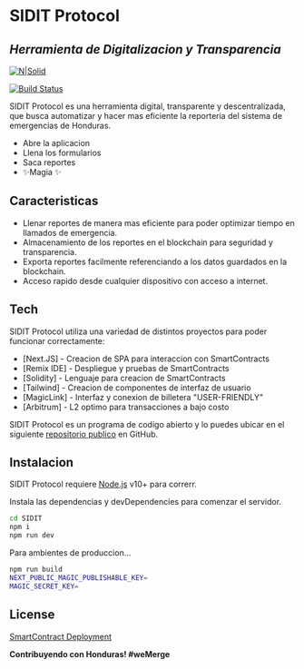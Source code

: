 # SIDIT Protocol
## _Herramienta de Digitalizacion y Transparencia_

[![N|Solid](https://cldup.com/dTxpPi9lDf.thumb.png)](https://nodesource.com/products/nsolid)

[![Build Status](https://travis-ci.org/joemccann/dillinger.svg?branch=master)](https://github.com/yonathanavila/SIDIT/tree/main/blockchain)

SIDIT Protocol es una herramienta digital, transparente y descentralizada, que busca automatizar y hacer mas eficiente la reporteria del sistema de emergencias de Honduras.

- Abre la aplicacion
- Llena los formularios
- Saca reportes
- ✨Magia ✨

## Caracteristicas

- Llenar reportes de manera mas eficiente para poder optimizar tiempo en llamados de emergencia.
- Almacenamiento de los reportes en el blockchain para seguridad y transparencia.
- Exporta reportes facilmente referenciando a los datos guardados en la blockchain.
- Acceso rapido desde cualquier dispositivo con acceso a internet.

## Tech

SIDIT Protocol utiliza una variedad de distintos proyectos para poder funcionar correctamente:

- [Next.JS] - Creacion de SPA para interaccion con SmartContracts
- [Remix IDE] - Despliegue y pruebas de SmartContracts
- [Solidity] - Lenguaje para creacion de SmartContracts
- [Tailwind] - Creacion de componentes de interfaz de usuario
- [MagicLink] - Interfaz y conexion de billetera "USER-FRIENDLY"
- [Arbitrum] - L2 optimo para transacciones a bajo costo

SIDIT Protocol es un programa de codigo abierto y lo puedes ubicar en el siguiente [repositorio publico][dill]
 en GitHub.

## Instalacion

SIDIT Protocol requiere [Node.js](https://nodejs.org/) v10+ para correrr.

Instala las dependencias y devDependencies para comenzar el servidor.

```sh
cd SIDIT
npm i
npm run dev
```

Para ambientes de produccion...

```sh
npm run build 
NEXT_PUBLIC_MAGIC_PUBLISHABLE_KEY=
MAGIC_SECRET_KEY=
```

## License

[SmartContract Deployment]

**Contribuyendo con Honduras! #weMerge**

[//]: # (These are reference links used in the body of this note and get stripped out when the markdown processor does its job. There is no need to format nicely because it shouldn't be seen. Thanks SO - http://stackoverflow.com/questions/4823468/store-comments-in-markdown-syntax)

   [dill]: <https://github.com/yonathanavila/SIDIT/tree/main/blockchain>
   [git-repo-url]: <https://github.com/joemccann/dillinger.git>
   [john gruber]: <http://daringfireball.net>
   [df1]: <http://daringfireball.net/projects/markdown/>
   [markdown-it]: <https://github.com/markdown-it/markdown-it>
   [Ace Editor]: <http://ace.ajax.org>
   [node.js]: <http://nodejs.org>
   [Twitter Bootstrap]: <http://twitter.github.com/bootstrap/>
   [jQuery]: <http://jquery.com>
   [@tjholowaychuk]: <http://twitter.com/tjholowaychuk>
   [express]: <http://expressjs.com>
   [AngularJS]: <http://angularjs.org>
   [Gulp]: <http://gulpjs.com>
   [SmartContract Deployment]: <https://goerli-rollup-explorer.arbitrum.io/address/0x8a1cfac91F05e37C42Ac70053Fa8eB602Fc60691>

   [PlDb]: <https://github.com/joemccann/dillinger/tree/master/plugins/dropbox/README.md>
   [PlGh]: <https://github.com/joemccann/dillinger/tree/master/plugins/github/README.md>
   [PlGd]: <https://github.com/joemccann/dillinger/tree/master/plugins/googledrive/README.md>
   [PlOd]: <https://github.com/joemccann/dillinger/tree/master/plugins/onedrive/README.md>
   [PlMe]: <https://github.com/joemccann/dillinger/tree/master/plugins/medium/README.md>
   [PlGa]: <https://github.com/RahulHP/dillinger/blob/master/plugins/googleanalytics/README.md>
